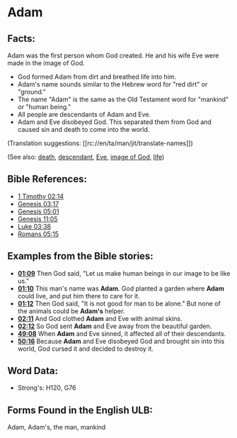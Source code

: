 # Adam

## Facts:

Adam was the first person whom God created. He and his wife Eve were made in the image of God.

* God formed Adam from dirt and breathed life into him.
* Adam's name sounds similar to the Hebrew word for "red dirt" or "ground."
* The name "Adam" is the same as the Old Testament word for "mankind" or "human being."
* All people are descendants of Adam and Eve.
* Adam and Eve disobeyed God. This separated them from God and caused sin and death to come into the world.

(Translation suggestions: [[rc://en/ta/man/jit/translate-names]])

(See also: [death](../other/death.md), [descendant](../other/descendant.md), [Eve](../names/eve.md), [image of God](../kt/imageofgod.md), [life](../kt/life.md))

## Bible References:

* [1 Timothy 02:14](rc://en/tn/help/1ti/02/14)
* [Genesis 03:17](rc://en/tn/help/gen/03/17)
* [Genesis 05:01](rc://en/tn/help/gen/05/01)
* [Genesis 11:05](rc://en/tn/help/gen/11/05)
* [Luke 03:38](rc://en/tn/help/luk/03/38)
* [Romans 05:15](rc://en/tn/help/rom/05/15)

## Examples from the Bible stories:

* __[01:09](rc://en/tn/help/obs/01/09)__ Then God said, "Let us make human beings in our image to be like us."
* __[01:10](rc://en/tn/help/obs/01/10)__ This man's name was __Adam__. God planted a garden where __Adam__ could live, and put him there to care for it.
* __[01:12](rc://en/tn/help/obs/01/12)__ Then God said, "It is not good for man to be alone." But none of the animals could be __Adam's__ helper.
* __[02:11](rc://en/tn/help/obs/02/11)__ And God clothed __Adam__ and Eve with animal skins.
* __[02:12](rc://en/tn/help/obs/02/12)__ So God sent __Adam__ and Eve away from the beautiful garden.
* __[49:08](rc://en/tn/help/obs/49/08)__ When __Adam__ and Eve sinned, it affected all of their descendants.
* __[50:16](rc://en/tn/help/obs/50/16)__ Because __Adam__ and Eve disobeyed God and brought sin into this world, God cursed it and decided to destroy it.

## Word Data:

* Strong's: H120, G76

## Forms Found in the English ULB:

Adam, Adam's, the man, mankind

